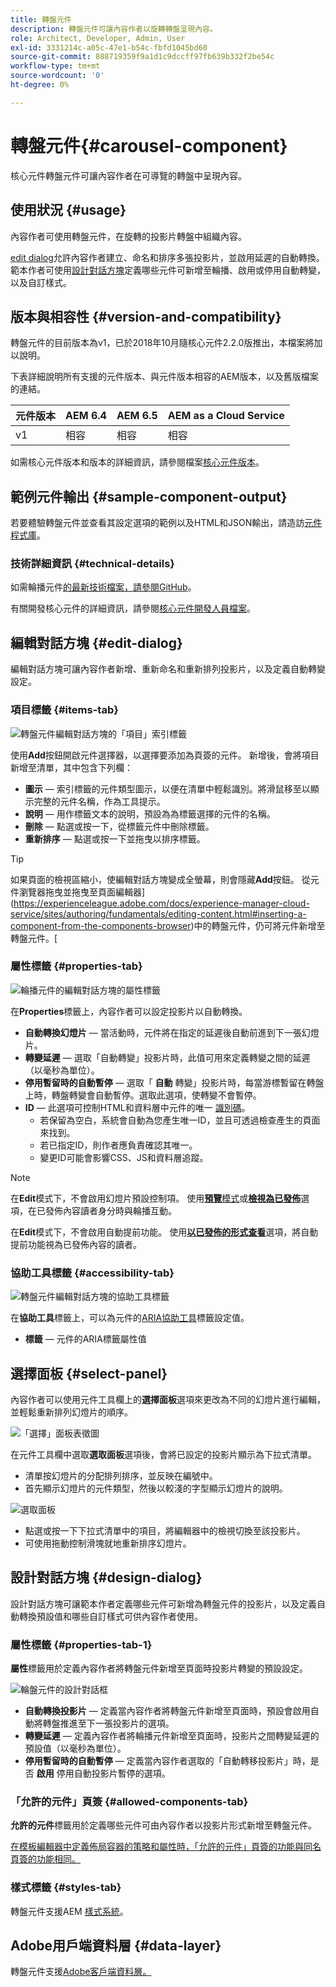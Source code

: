 ```yaml
---
title: 轉盤元件
description: 轉盤元件可讓內容作者以旋轉轉盤呈現內容。
role: Architect, Developer, Admin, User
exl-id: 3331214c-a05c-47e1-b54c-fbfd1045bd60
source-git-commit: 888719359f9a1d1c9dccff97fb639b332f2be54c
workflow-type: tm+mt
source-wordcount: '0'
ht-degree: 0%

---
```


# 轉盤元件{#carousel-component}

核心元件轉盤元件可讓內容作者在可導覽的轉盤中呈現內容。

## 使用狀況 {#usage}

內容作者可使用轉盤元件，在旋轉的投影片轉盤中組織內容。

[edit dialog](#edit-dialog)允許內容作者建立、命名和排序多張投影片，並啟用延遲的自動轉換。 範本作者可使用[設計對話方塊](#design-dialog)定義哪些元件可新增至輪播、啟用或停用自動轉變，以及自訂樣式。

## 版本與相容性 {#version-and-compatibility}

轉盤元件的目前版本為v1，已於2018年10月隨核心元件2.2.0版推出，本檔案將加以說明。

下表詳細說明所有支援的元件版本、與元件版本相容的AEM版本，以及舊版檔案的連結。

| 元件版本 | AEM 6.4 | AEM 6.5 | AEM as a Cloud Service  |
|--- |--- |--- |---|
| v1 | 相容 | 相容 | 相容 |

如需核心元件版本和版本的詳細資訊，請參閱檔案[核心元件版本](/help/versions.md)。

## 範例元件輸出 {#sample-component-output}

若要體驗轉盤元件並查看其設定選項的範例以及HTML和JSON輸出，請造訪[元件程式庫](https://adobe.com/go/aem_cmp_library_carousel)。

### 技術詳細資訊 {#technical-details}

如需輪播元件[的最新技術檔案，請參閱GitHub](https://adobe.com/go/aem_cmp_tech_carousel_v1)。

有關開發核心元件的詳細資訊，請參閱[核心元件開發人員檔案](/help/developing/overview.md)。

## 編輯對話方塊 {#edit-dialog}

編輯對話方塊可讓內容作者新增、重新命名和重新排列投影片，以及定義自動轉變設定。

### 項目標籤 {#items-tab}

![轉盤元件編輯對話方塊的「項目」索引標籤](/help/assets/carousel-edit-items.png)

使用&#x200B;**Add**&#x200B;按鈕開啟元件選擇器，以選擇要添加為頁簽的元件。 新增後，會將項目新增至清單，其中包含下列欄：

* **圖示**  — 索引標籤的元件類型圖示，以便在清單中輕鬆識別。將滑鼠移至以顯示完整的元件名稱，作為工具提示。
* **說明**  — 用作標籤文本的說明，預設為為標籤選擇的元件的名稱。
* **刪除**  — 點選或按一下，從標籤元件中刪除標籤。
* **重新排序**  — 點選或按一下並拖曳以排序標籤。

>[!TIP]
>
>如果頁面的檢視區縮小，使編輯對話方塊變成全螢幕，則會隱藏&#x200B;**Add**&#x200B;按鈕。 從元件瀏覽器拖曳並拖曳至頁面編輯器](https://experienceleague.adobe.com/docs/experience-manager-cloud-service/sites/authoring/fundamentals/editing-content.html#inserting-a-component-from-the-components-browser)中的轉盤元件，仍可將元件新增至轉盤元件。[

### 屬性標籤 {#properties-tab}

![輪播元件的編輯對話方塊的屬性標籤](/help/assets/carousel-edit-properties.png)

在&#x200B;**Properties**&#x200B;標籤上，內容作者可以設定投影片以自動轉換。

* **自動轉換幻燈片**  — 當活動時，元件將在指定的延遲後自動前進到下一張幻燈片。
* **轉變延遲**  — 選取「自動轉變」投影片時，此值可用來定義轉變之間的延遲（以毫秒為單位）。
* **停用暫留時的自動暫停**  — 選取「 **自動** 轉變」投影片時，每當游標暫留在轉盤上時，轉盤轉變會自動暫停。選取此選項，使轉變不會暫停。
* **ID**  — 此選項可控制HTML和資料層中元件的唯一 [識別碼](/help/developing/data-layer/overview.md)。
   * 若保留為空白，系統會自動為您產生唯一ID，並且可透過檢查產生的頁面來找到。
   * 若已指定ID，則作者應負責確認其唯一。
   * 變更ID可能會影響CSS、JS和資料層追蹤。

>[!NOTE]
>
>在&#x200B;**Edit**&#x200B;模式下，不會啟用幻燈片預設控制項。 使用&#x200B;[**預覽**&#x200B;模式](https://experienceleague.adobe.com/docs/experience-manager-cloud-service/sites/authoring/fundamentals/editing-content.html#preview-mode)或&#x200B;**[檢視為已發佈](https://experienceleague.adobe.com/docs/experience-manager-cloud-service/sites/authoring/fundamentals/editing-content.html#view-as-published)**&#x200B;選項，在已發佈內容讀者身分時與輪播互動。
>
>在&#x200B;**Edit**&#x200B;模式下，不會啟用自動提前功能。 使用&#x200B;**[以已發佈的形式查看](https://experienceleague.adobe.com/docs/experience-manager-cloud-service/sites/authoring/fundamentals/editing-content.html#view-as-published)**&#x200B;選項，將自動提前功能視為已發佈內容的讀者。

### 協助工具標籤 {#accessibility-tab}

![轉盤元件編輯對話方塊的協助工具標籤](/help/assets/carousel-edit-accessibility.png)

在&#x200B;**協助工具**&#x200B;標籤上，可以為元件的[ARIA協助工具](https://www.w3.org/WAI/standards-guidelines/aria/)標籤設定值。

* **標籤**  — 元件的ARIA標籤屬性值

## 選擇面板 {#select-panel}

內容作者可以使用元件工具欄上的&#x200B;**選擇面板**&#x200B;選項來更改為不同的幻燈片進行編輯，並輕鬆重新排列幻燈片的順序。

![「選擇」面板表徵圖](/help/assets/select-panel-icon.png)

在元件工具欄中選取&#x200B;**選取面板**&#x200B;選項後，會將已設定的投影片顯示為下拉式清單。

* 清單按幻燈片的分配排列排序，並反映在編號中。
* 首先顯示幻燈片的元件類型，然後以較淺的字型顯示幻燈片的說明。

![選取面板](/help/assets/select-panel-popover.png)

* 點選或按一下下拉式清單中的項目，將編輯器中的檢視切換至該投影片。
* 可使用拖動控制滑塊就地重新排序幻燈片。

## 設計對話方塊 {#design-dialog}

設計對話方塊可讓範本作者定義哪些元件可新增為轉盤元件的投影片，以及定義自動轉換預設值和哪些自訂樣式可供內容作者使用。

### 屬性標籤 {#properties-tab-1}

**屬性**&#x200B;標籤用於定義內容作者將轉盤元件新增至頁面時投影片轉變的預設設定。

![輪盤元件的設計對話框](/help/assets/carousel-design.png)

* **自動轉換投影片**  — 定義當內容作者將轉盤元件新增至頁面時，預設會啟用自動將轉盤推進至下一張投影片的選項。
* **轉變延遲**  — 定義內容作者將輪播元件新增至頁面時，投影片之間轉變延遲的預設值（以毫秒為單位）。
* **停用暫留時的自動暫停**  — 定義當內容作者選取的「自動轉移投影片」時，是否 **啟用** 停用自動投影片暫停的選項。

### 「允許的元件」頁簽 {#allowed-components-tab}

**允許的元件**&#x200B;標籤用於定義哪些元件可由內容作者以投影片形式新增至轉盤元件。

[在模板編輯器中定義佈局容器的策略和屬性時，「允許的元件」頁簽的功能與同名頁簽的功能相同。](https://experienceleague.adobe.com/docs/experience-manager-cloud-service/sites/authoring/features/templates.html)

### 樣式標籤 {#styles-tab}

轉盤元件支援AEM [樣式系統](/help/get-started/authoring.md#component-styling)。

## Adobe用戶端資料層 {#data-layer}

轉盤元件支援[Adobe客戶端資料層。](/help/developing/data-layer/overview.md)

